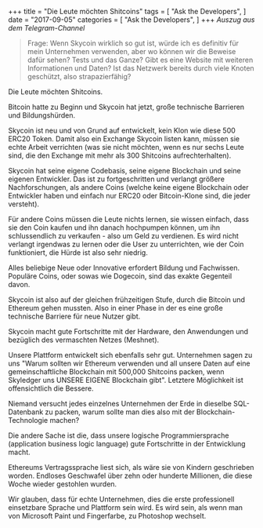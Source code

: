+++
title = "Die Leute möchten Shitcoins"
tags = [
    "Ask the Developers",
]
date = "2017-09-05"
categories = [
    "Ask the Developers",
]
+++
*Auszug aus dem Telegram-Channel*

> Frage: 
Wenn Skycoin wirklich so gut ist, würde ich es definitiv für mein Unternehmen verwenden, aber wo können wir die Beweise dafür sehen? Tests und das Ganze? Gibt es eine Website mit weiteren Informationen und Daten? Ist das Netzwerk bereits durch viele Knoten geschützt, also strapazierfähig?

Die Leute möchten Shitcoins.

Bitcoin hatte zu Beginn und Skycoin hat jetzt, große technische Barrieren und Bildungshürden.

Skycoin ist neu und von Grund auf entwickelt, kein Klon wie diese 500 ERC20 Token. Damit also ein Exchange Skycoin listen kann, müssen sie echte Arbeit verrichten (was sie nicht möchten, wenn es nur sechs Leute sind, die den Exchange mit mehr als 300 Shitcoins aufrechterhalten).

Skycoin hat seine eigene Codebasis, seine eigene Blockchain und seine eigenen Entwickler. Das ist zu fortgeschritten und verlangt größere Nachforschungen, als andere Coins (welche keine eigene Blockchain oder Entwickler haben und einfach nur ERC20 oder Bitcoin-Klone sind, die jeder versteht).

Für andere Coins müssen die Leute nichts lernen, sie wissen einfach, dass sie den Coin kaufen und ihn danach hochpumpen können, um ihn schlussendlich zu verkaufen - also um Geld zu verdienen. Es wird nicht verlangt irgendwas zu lernen oder die User zu unterrichten, wie der Coin funktioniert, die Hürde ist also sehr niedrig.

Alles beliebige Neue oder Innovative erfordert Bildung und Fachwissen. Populäre Coins, oder sowas wie Dogecoin, sind das exakte Gegenteil davon.

Skycoin ist also auf der gleichen frühzeitigen Stufe, durch die Bitcoin und Ethereum gehen mussten. Also in einer Phase in der es eine große technische Barriere für neue Nutzer gibt.

Skycoin macht gute Fortschritte mit der Hardware, den Anwendungen und bezüglich des vermaschten Netzes (Meshnet).

Unsere Plattform entwickelt sich ebenfalls sehr gut. Unternehmen sagen zu uns "Warum sollten wir Ethereum verwenden und all unsere Daten auf eine gemeinschaftliche Blockchain mit 500,000 Shitcoins packen, wenn Skyledger uns UNSERE EIGENE Blockchain gibt". Letztere Möglichkeit ist offensichtlich die Bessere.

Niemand versucht jedes einzelnes Unternehmen der Erde in dieselbe SQL-Datenbank zu packen, warum sollte man dies also mit der Blockchain-Technologie machen? 

Die andere Sache ist die, dass unsere logische Programmiersprache (application business logic language) gute Fortschritte in der Entwicklung macht. 

Ethereums Vertragssprache liest sich, als wäre sie von Kindern geschrieben worden. Endloses Geschwafel über zehn oder hunderte Millionen, die diese Woche wieder gestohlen wurden.

Wir glauben, dass für echte Unternehmen, dies die erste professionell einsetzbare Sprache und Plattform sein wird. Es wird sein, als wenn man von Microsoft Paint und Fingerfarbe, zu Photoshop wechselt.

